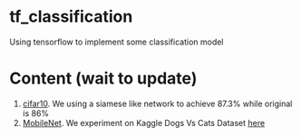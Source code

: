 # tf_classification
Using tensorflow to implement some classification  model 


# Content (wait to update)

1. [cifar10](https://github.com/lhwcv/tf_classication/cifar10). We using a siamese like network to achieve 87.3% while original is 86% 
2. [MobileNet](https://github.com/lhwcv/tf_classication/cifar10). We experiment on Kaggle Dogs Vs Cats Dataset [here](https://www.kaggle.com/c/dogs-vs-cats)
